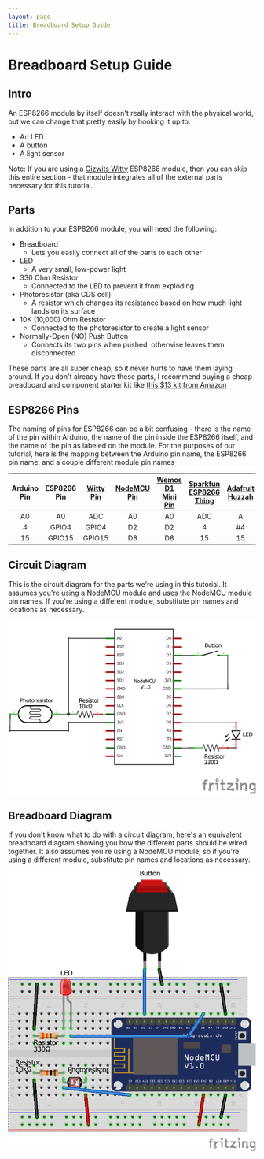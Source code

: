 ```yaml
---
layout: page
title: Breadboard Setup Guide
---
```


# Breadboard Setup Guide

## Intro

An ESP8266 module by itself doesn't really interact with the physical world, but we can change that pretty easily by hooking it up to:

* An LED
* A button
* A light sensor

Note: If you are using a [Gizwits Witty](../Witty/info.html) ESP8266 module, then you can skip this entire section - that module integrates all of the external parts necessary for this tutorial.


## Parts

In addition to your ESP8266 module, you will need the following:

* Breadboard
  * Lets you easily connect all of the parts to each other
* LED
  * A very small, low-power light
* 330 Ohm Resistor
  * Connected to the LED to prevent it from exploding
* Photoresistor (aka CDS cell)
  * A resistor which changes its resistance based on how much light lands on its surface
* 10K (10,000) Ohm Resistor
  * Connected to the photoresistor to create a light sensor
* Normally-Open (NO) Push Button
  * Connects its two pins when pushed, otherwise leaves them disconnected

These parts are all super cheap, so it never hurts to have them laying around. If you don't already have these parts, I recommend buying a cheap breadboard and component starter kit like [this $13 kit from Amazon](https://www.amazon.com/Elegoo-EL-CK-002-Electronic-Breadboard-Potentiometer/dp/B01ERP6WL4)

## ESP8266 Pins
  
The naming of pins for ESP8266 can be a bit confusing - there is the name of the pin within Arduino, the name of the pin inside the ESP8266 itself, and the name of the pin as labeled on the module. For the purposes of our tutorial, here is the mapping between the Arduino pin name, the ESP8266 pin name, and a couple different module pin names

| Arduino Pin | ESP8266 Pin | [Witty Pin](https://blog.the-jedi.co.uk/2016/01/02/wifi-witty-esp12f-board/) | [NodeMCU Pin](https://github.com/nodemcu/nodemcu-devkit-v1.0) |  [Wemos D1 Mini Pin](http://www.wemos.cc/Products/d1_mini.html) | [Sparkfun ESP8266 Thing](https://learn.sparkfun.com/tutorials/esp8266-thing-development-board-hookup-guide/hardware-overview) | [Adafruit Huzzah](https://learn.adafruit.com/adafruit-huzzah-esp8266-breakout/pinouts) |
|:-----------:|:-----------:|:---------:|:-----------:|:------------------:|:----------------------:|:---------------:|
|      A0     |      A0     |    ADC    |      A0     |         A0         |           ADC          |        A        |
|      4      |    GPIO4    |   GPIO4   |      D2     |         D2         |            4           |        #4       |
|      15     |    GPIO15   |   GPIO15  |      D8     |         D8         |           15           |        15       |

## Circuit Diagram

This is the circuit diagram for the parts we're using in this tutorial. It assumes you're using a NodeMCU module and uses the NodeMCU module pin names. If you're using a different module, substitute pin names and locations as necessary. 

![Circuit Diagram](iot-starter-tutorial_schem.png "Circuit Diagram")

## Breadboard Diagram

If you don't know what to do with a circuit diagram, here's an equivalent breadboard diagram showing you how the different parts should be wired together. It also assumes you're using a NodeMCU module, so if you're using a different module, substitute pin names and locations as necessary. 

![Breadboard Diagram](iot-starter-tutorial_bb.png "Breadboard Diagram")






